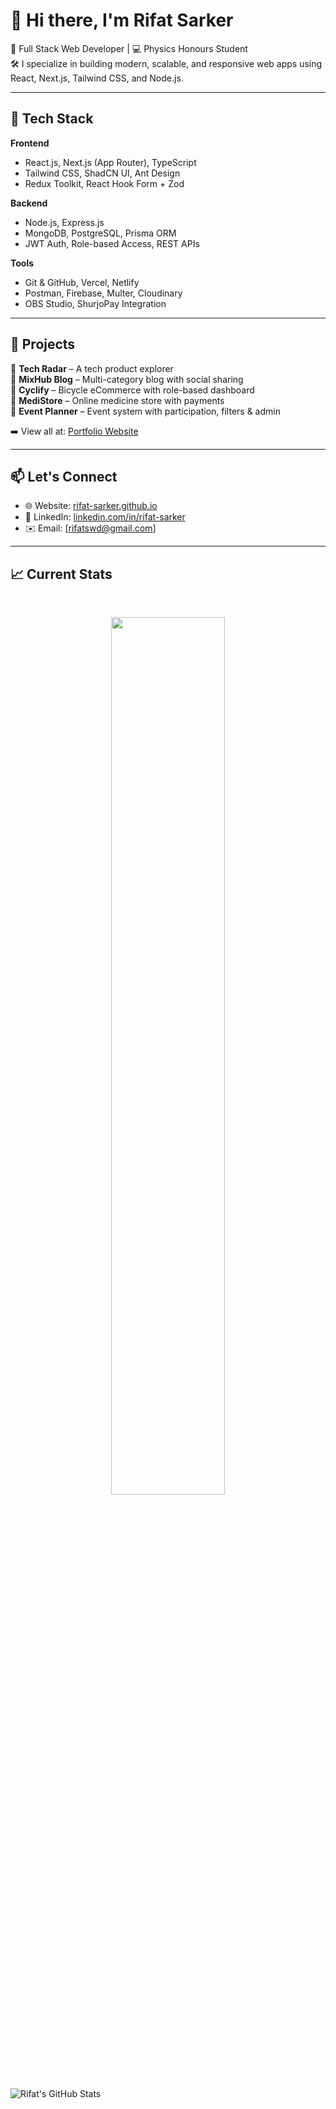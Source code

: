 # 👋 Hi there, I'm Rifat Sarker

🎯 Full Stack Web Developer | 💻 Physics Honours Student  
🛠 I specialize in building modern, scalable, and responsive web apps using React, Next.js, Tailwind CSS, and Node.js.

---

## 🔧 Tech Stack

**Frontend**  
- React.js, Next.js (App Router), TypeScript  
- Tailwind CSS, ShadCN UI, Ant Design  
- Redux Toolkit, React Hook Form + Zod

**Backend**  
- Node.js, Express.js  
- MongoDB, PostgreSQL, Prisma ORM  
- JWT Auth, Role-based Access, REST APIs

**Tools**  
- Git & GitHub, Vercel, Netlify  
- Postman, Firebase, Multer, Cloudinary  
- OBS Studio, ShurjoPay Integration

---

## 📌 Projects

🔹 **Tech Radar** – A tech product explorer  
🔹 **MixHub Blog** – Multi-category blog with social sharing  
🔹 **Cyclify** – Bicycle eCommerce with role-based dashboard  
🔹 **MediStore** – Online medicine store with payments  
🔹 **Event Planner** – Event system with participation, filters & admin

➡️ View all at: [Portfolio Website](https://rifatsarker.com)

---

## 📫 Let's Connect

- 🌐 Website: [rifat-sarker.github.io](https://rifat-sarker)  
- 💼 LinkedIn: [linkedin.com/in/rifat-sarker](https://linkedin.com/in/rifaswd)  
- ✉️ Email: [rifatswd@gmail.com]

---
## :chart_with_upwards_trend: Current Stats

<br />
<p align="center">
  <img width="60%" src="https://github-readme-streak-stats.herokuapp.com?user=mir-hussain&theme=react&hide_border=true&background=0D1117&stroke=0D1117&fire=FF1CF7&sideLabels=00F0FF&currStreakNum=FF1CF7&ring=FF1CF7&currStreakLabel=FF1CF7&sideNums=00F0FF" />
</p>

![Rifat's GitHub Stats](https://github-readme-stats.vercel.app/api?username=rifat-sarker&show_icons=true&theme=radical)

